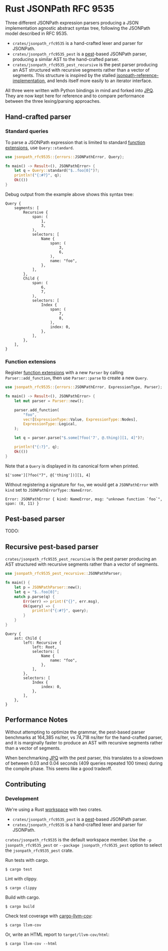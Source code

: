 # Rust JSONPath RFC 9535

Three different JSONPath expression parsers producing a JSON implementation agnostic abstract syntax tree, following the JSONPath model described in RFC 9535.

- `crates/jsonpath_rfc9535` is a hand-crafted lexer and parser for JSONPath.
- `crates/jsonpath_rfc9535_pest` is a [pest](https://github.com/pest-parser)-based JSONPath parser, producing a similar AST to the hand-crafted parser.
- `crates/jsonpath_rfc9535_pest_recursive` is the pest parser producing an AST structured with recursive segments rather than a vector of segments. This structure is inspired by the stalled [jsonpath-reference-implementation](https://github.com/jsonpath-standard/jsonpath-reference-implementation), and lends itself more easily to an iterator interface.

All three were written with Python bindings in mind and forked into [JPQ](https://github.com/jg-rp/jpq). They are now kept here for reference and to compare performance between the three lexing/parsing approaches.

## Hand-crafted parser

### Standard queries

To parse a JSONPath expression that is limited to standard [function extensions], use `Query::standard`.

```rust
use jsonpath_rfc9535::{errors::JSONPathError, Query};

fn main() -> Result<(), JSONPathError> {
    let q = Query::standard("$..foo[0]")?;
    println!("{:#?}", q);
    Ok(())
}
```

Debug output from the example above shows this syntax tree:

```text
Query {
    segments: [
        Recursive {
            span: (
                1,
                3,
            ),
            selectors: [
                Name {
                    span: (
                        3,
                        6,
                    ),
                    name: "foo",
                },
            ],
        },
        Child {
            span: (
                6,
                7,
            ),
            selectors: [
                Index {
                    span: (
                        7,
                        8,
                    ),
                    index: 0,
                },
            ],
        },
    ],
}
```

### Function extensions

Register [function extensions] with a new `Parser` by calling `Parser::add_function`,
then use `Parser::parse` to create a new `Query`.

```rust
use jsonpath_rfc9535::{errors::JSONPathError, ExpressionType, Parser};

fn main() -> Result<(), JSONPathError> {
    let mut parser = Parser::new();

    parser.add_function(
        "foo",
        vec![ExpressionType::Value, ExpressionType::Nodes],
        ExpressionType::Logical,
    );

    let q = parser.parse("$.some[?foo('7', @.thing)][1, 4]")?;

    println!("{:?}", q);
    Ok(())
}
```

Note that a `Query` is displayed in its canonical form when printed.

```text
$['some'][?foo("7", @['thing'])][1, 4]
```

Without registering a signature for `foo`, we would get a `JSONPathError` with
`kind` set to `JSONPathErrorType::NameError`.

```text
Error: JSONPathError { kind: NameError, msg: "unknown function `foo`", span: (8, 11) }
```

[function extensions]: https://datatracker.ietf.org/doc/html/rfc9535#name-function-extensions

## Pest-based parser

TODO:

## Recursive pest-based parser

`crates/jsonpath_rfc9535_pest_recursive` is the pest parser producing an AST structured with recursive segments rather than a vector of segments.

```rust
use jsonpath_rfc9535_pest_recursive::JSONPathParser;

fn main() {
    let p = JSONPathParser::new();
    let q = "$..foo[0]";
    match p.parse(q) {
        Err(err) => print!("{}", err.msg),
        Ok(query) => {
            println!("{:#?}", query);
        }
    }
}
```

```text
Query {
    ast: Child {
        left: Recursive {
            left: Root,
            selectors: [
                Name {
                    name: "foo",
                },
            ],
        },
        selectors: [
            Index {
                index: 0,
            },
        ],
    },
}
```

## Performance Notes

Without attempting to optimize the grammar, the pest-based parser benchmarks at 164,385 ns/iter, vs 74,718 ns/iter for the hand-crafted parser, and it is marginally faster to produce an AST with recursive segments rather than a vector of segments.

When benchmarking [JPQ](https://github.com/jg-rp/jpq) with the pest parser, this translates to a slowdown of between 0.03 and 0.04 seconds (409 queries repeated 100 times) during the compile phase. This seems like a good tradeoff.

## Contributing

### Development

We're using a Rust [workspace](https://doc.rust-lang.org/cargo/reference/workspaces.html) with two crates.

- `crates/jsonpath_rfc9535_pest` is a [pest](https://github.com/pest-parser)-based JSONPath parser.
- `crates/jsonpath_rfc9535` is a hand-crafted lexer and parser for JSONPath.

`crates/jsonpath_rfc9535` is the default workspace member. Use the `-p jsonpath_rfc9535_pest` or `--package jsonpath_rfc9535_pest` option to select the `jsonpath_rfc9535_pest` crate.

Run tests with cargo.

```shell
$ cargo test
```

Lint with clippy.

```shell
$ cargo clippy
```

Build with cargo.

```shell
$ cargo build
```

Check test coverage with [cargo-llvm-cov](https://lib.rs/crates/cargo-llvm-cov):

```shell
$ cargo llvm-cov
```

Or, write an HTML report to `target/llvm-cov/html`:

```shell
$ cargo llvm-cov --html
```
